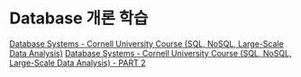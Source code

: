 # Database 개론 학습

[Database Systems - Cornell University Course (SQL, NoSQL, Large-Scale Data Analysis)](https://youtu.be/4cWkVbC2bNE)
[Database Systems - Cornell University Course (SQL, NoSQL, Large-Scale Data Analysis) - PART 2](https://youtu.be/lxEdaElkQhQ)
